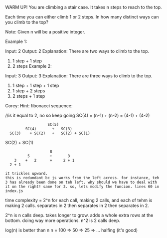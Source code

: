 WARM UP! You are climbing a stair case. It takes n steps to reach to the top.

Each time you can either climb 1 or 2 steps. In how many distinct ways can you climb to the top?

Note: Given n will be a positive integer.

Example 1:

Input: 2
Output: 2
Explanation: There are two ways to climb to the top.
1. 1 step + 1 step
2. 2 steps
Example 2:

Input: 3
Output: 3
Explanation: There are three ways to climb to the top.
1. 1 step + 1 step + 1 step
2. 1 step + 2 steps
3. 2 steps + 1 step

Corey: Hint: fibonacci sequence:

//is it equal to 2, no so keep going
SC(4) = (n-1) + (n-2) = (4-1) + (4-2)

                       SC(5)
             SC(4)       +   SC(3)
      SC(3)    + SC(2)   +   SC(2) + SC(1)
SC(2) + SC(1)             

                        8
              5         +       3
        3    +   2      +     2 + 1
      2 + 1          

    it trickles upward.
    this is redundant bc js works from the left across. for instance, teh 3 has already been done on teh left. why should we have to deal with it on the right! same for 3. so, lets modify the funcion. lines 60 in index.js

time complexity = 2^n
for each call, making 2 calls, and each of tehm is making 2 calls.
separates in 2 then separates in 2 then separates in 2.

2^n is n calls deep. takes longer to grow. adds a whole extra rows at the bottom. doing way more operations.
n^2 is 2 calls deep.


log(n) is better than n
n = 100 => 50 => 25 => ... halfing (it's good)
